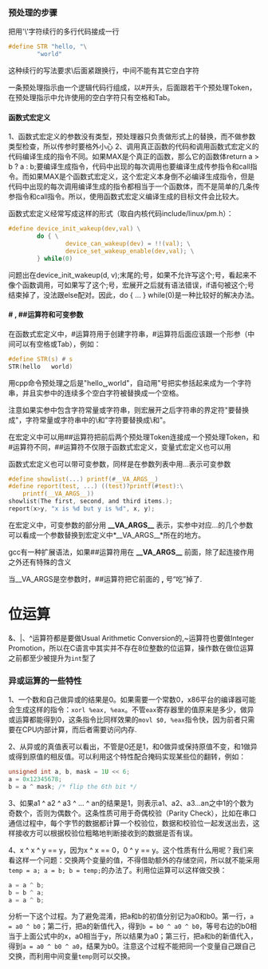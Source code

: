 ### 预处理的步骤
把用'\\'字符续行的多行代码接成一行
```c
#define STR "hello, "\
		"world"
```
这种续行的写法要求\后面紧跟换行，中间不能有其它空白字符

一条预处理指示由一个逻辑代码行组成，以#开头，后面跟若干个预处理Token，在预处理指示中允许使用的空白字符只有空格和Tab。

#### 函数式宏定义
1、函数式宏定义的参数没有类型，预处理器只负责做形式上的替换，而不做参数类型检查，所以传参时要格外小心
2、调用真正函数的代码和调用函数式宏定义的代码编译生成的指令不同。如果MAX是个真正的函数，那么它的函数体return a > b ? a : b;要编译生成指令，代码中出现的每次调用也要编译生成传参指令和call指令。而如果MAX是个函数式宏定义，这个宏定义本身倒不必编译生成指令，但是代码中出现的每次调用编译生成的指令都相当于一个函数体，而不是简单的几条传参指令和call指令。所以，使用函数式宏定义编译生成的目标文件会比较大。

函数式宏定义经常写成这样的形式（取自内核代码include/linux/pm.h）：
```c
#define device_init_wakeup(dev,val) \
        do { \
                device_can_wakeup(dev) = !!(val); \
                device_set_wakeup_enable(dev,val); \
        } while(0)
```
问题出在device_init_wakeup(d, v);末尾的;号，如果不允许写这个;号，看起来不像个函数调用，可如果写了这个;号，宏展开之后就有语法错误，if语句被这个;号结束掉了，没法跟else配对。因此，do { ... } while(0)是一种比较好的解决办法。
####   # , ##运算符和可变参数

在函数式宏定义中，#运算符用于创建字符串，#运算符后面应该跟一个形参（中间可以有空格或Tab），例如：
```c
#define STR(s) # s
STR(hello 	world)
```
用cpp命令预处理之后是"hello␣world"，自动用"号把实参括起来成为一个字符串，并且实参中的连续多个空白字符被替换成一个空格。

注意如果实参中包含字符常量或字符串，则宏展开之后字符串的界定符"要替换成\"，字符常量或字符串中的\和"字符要替换成\\和\"。

在宏定义中可以用##运算符把前后两个预处理Token连接成一个预处理Token，和#运算符不同，##运算符不仅限于函数式宏定义，变量式宏定义也可以用

函数式宏定义也可以带可变参数，同样是在参数列表中用...表示可变参数
```c
#define showlist(...) printf(#__VA_ARGS__)
#define report(test, ...) ((test)?printf(#test):\
	printf(__VA_ARGS__))
showlist(The first, second, and third items.);
report(x>y, "x is %d but y is %d", x, y);
```
在宏定义中，可变参数的部分用 **\_\_VA_ARGS\_\_** 表示，实参中对应...的几个参数可以看成一个参数替换到宏定义中*\_\_VA_ARGS\_\_*所在的地方。

gcc有一种扩展语法，如果##运算符用在 **\_\_VA_ARGS\_\_** 前面，除了起连接作用之外还有特殊的含义

当__VA_ARGS是空参数时，##运算符把它前面的 **,** 号“吃”掉了.



# 位运算

&、|、^运算符都是要做Usual Arithmetic Conversion的,~运算符也要做Integer Promotion，所以在C语言中其实并不存在8位整数的位运算，操作数在做位运算之前都至少被提升为`int`型了


### 异或运算的一些特性
1、一个数和自己做异或的结果是0。如果需要一个常数0，x86平台的编译器可能会生成这样的指令：`xorl %eax, %eax`。不管`eax`寄存器里的值原来是多少，做异或运算都能得到0，这条指令比同样效果的`movl $0, %eax`指令快，因为前者只需要在CPU内部计算，而后者需要访问内存.

2、从异或的真值表可以看出，不管是0还是1，和0做异或保持原值不变，和1做异或得到原值的相反值。可以利用这个特性配合掩码实现某些位的翻转，例如：
```c
unsigned int a, b, mask = 1U << 6;
a = 0x12345678;
b = a ^ mask; /* flip the 6th bit */
```

3、如果a1 ^ a2 ^ a3 ^ ... ^ an的结果是1，则表示a1、a2、a3...an之中1的个数为奇数个，否则为偶数个。这条性质可用于奇偶校验（Parity Check），比如在串口通信过程中，每个字节的数据都计算一个校验位，数据和校验位一起发送出去，这样接收方可以根据校验位粗略地判断接收到的数据是否有误。

4、x ^ x ^ y == y，因为x ^ x == 0，0 ^ y == y。这个性质有什么用呢？我们来看这样一个问题：交换两个变量的值，不得借助额外的存储空间，所以就不能采用`temp = a; a = b; b = temp;`的办法了。利用位运算可以这样做交换：
```c
a = a ^ b;
b = b ^ a;
a = a ^ b;
```
分析一下这个过程。为了避免混淆，把a和b的初值分别记为a0和b0。第一行，`a = a0 ^ b0`；第二行，把a的新值代入，得到`b = b0 ^ a0 ^ b0`，等号右边的b0相当于上面公式中的x，a0相当于y，所以结果为a0；第三行，把a和b的新值代入，得到`a = a0 ^ b0 ^ a0`，结果为b0。注意这个过程不能把同一个变量自己跟自己交换，而利用中间变量`temp`则可以交换。


